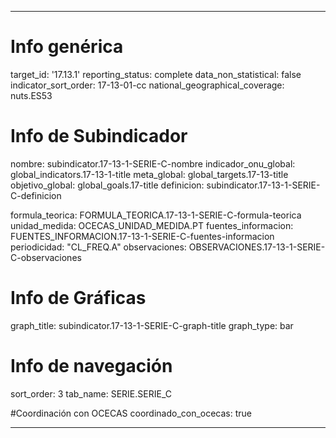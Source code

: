 ---

# Info genérica
target_id: '17.13.1'
reporting_status: complete
data_non_statistical: false
indicator_sort_order: 17-13-01-cc
national_geographical_coverage: nuts.ES53

# Info de Subindicador
nombre: subindicator.17-13-1-SERIE-C-nombre
indicador_onu_global: global_indicators.17-13-1-title
meta_global: global_targets.17-13-title
objetivo_global: global_goals.17-title
definicion: subindicator.17-13-1-SERIE-C-definicion

formula_teorica: FORMULA_TEORICA.17-13-1-SERIE-C-formula-teorica
unidad_medida: OCECAS_UNIDAD_MEDIDA.PT
fuentes_informacion: FUENTES_INFORMACION.17-13-1-SERIE-C-fuentes-informacion
periodicidad: "CL_FREQ.A"
observaciones: OBSERVACIONES.17-13-1-SERIE-C-observaciones


# Info de Gráficas
graph_title: subindicator.17-13-1-SERIE-C-graph-title
graph_type: bar

# Info de navegación
sort_order: 3
tab_name: SERIE.SERIE_C

#Coordinación con OCECAS
coordinado_con_ocecas: true

---